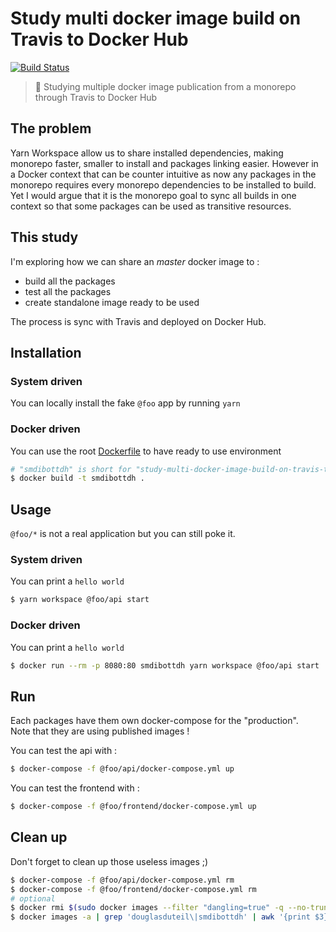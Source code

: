 # Study multi docker image build on Travis to Docker Hub

[![Build Status](https://travis-ci.com/douglasduteil/study-multi-docker-image-build-on-travis-to-docker-hub.svg?branch=master)](https://travis-ci.com/douglasduteil/study-multi-docker-image-build-on-travis-to-docker-hub)

> :microscope: Studying multiple docker image publication from a monorepo through Travis to Docker Hub

## The problem

Yarn Workspace allow us to share installed dependencies, making monorepo faster, smaller to install and packages linking easier. However in a Docker context that can be counter intuitive as now any packages in the monorepo requires every monorepo dependencies to be installed to build. Yet I would argue that it is the monorepo goal to sync all builds in one context so that some packages can be used as transitive resources.  

## This study

I'm exploring how we can share an *master* docker image to :

- build all the packages
- test all the packages
- create standalone image ready to be used

The process is sync with Travis and deployed on Docker Hub.

## Installation

### System driven

You can locally install the fake `@foo` app by running `yarn`

### Docker driven

You can use the root [Dockerfile](./Dockerfile) to have ready to use environment

```sh
# "smdibottdh" is short for "study-multi-docker-image-build-on-travis-to-docker-hub"
$ docker build -t smdibottdh .
```

## Usage

`@foo/*` is not a real application but you can still poke it.

### System driven

You can print a `hello world`

```sh
$ yarn workspace @foo/api start 
```

### Docker driven

You can print a `hello world`

```sh
$ docker run --rm -p 8080:80 smdibottdh yarn workspace @foo/api start 
```

## Run

Each packages have them own docker-compose for the "production".  
Note that they are using published images !

You can test the api with :

```sh
$ docker-compose -f @foo/api/docker-compose.yml up
```

You can test the frontend with :

```sh
$ docker-compose -f @foo/frontend/docker-compose.yml up
```

## Clean up

Don't forget to clean up those useless images ;)

```sh
$ docker-compose -f @foo/api/docker-compose.yml rm
$ docker-compose -f @foo/frontend/docker-compose.yml rm
# optional
$ docker rmi $(sudo docker images --filter "dangling=true" -q --no-trunc)
$ docker images -a | grep 'douglasduteil\|smdibottdh' | awk '{print $3}' | xargs docker rmi
```
